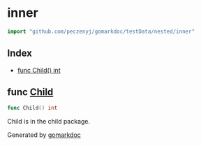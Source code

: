 <!-- Code generated by gomarkdoc. DO NOT EDIT -->

# inner

```go
import "github.com/peczenyj/gomarkdoc/testData/nested/inner"
```

## Index

- [func Child() int](<#func-child>)


## func [Child](<https://github.com/peczenyj/gomarkdoc/blob/master/testData/nested/inner/child.go#L4>)

```go
func Child() int
```

Child is in the child package.



Generated by [gomarkdoc](<https://github.com/peczenyj/gomarkdoc>)
